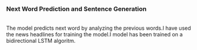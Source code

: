 <h3>Next Word Prediction and Sentence Generation</h3><br>
The model predicts next word by analyzing the previous words.I have used the news headlines for training the model.I model has been trained on a bidirectional LSTM algoritm.
